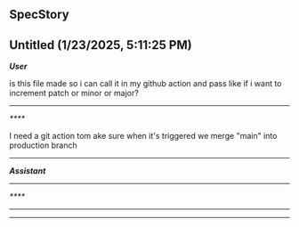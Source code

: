 ## SpecStory

## Untitled (1/23/2025, 5:11:25 PM)

_**User**_

is this file made so i can call it in my github action and pass like if i want to increment patch or minor or major?

---

_****_

I need a git action tom ake sure when it's triggered we merge "main" into production branch

---

_**Assistant**_



---

_****_



---



---

